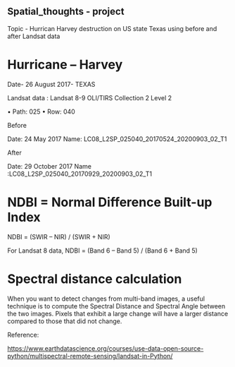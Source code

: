 ## Spatial_thoughts - project
Topic - Hurrican Harvey destruction on US state Texas using before and after Landsat data

# Hurricane – Harvey

Date- 26 August 2017- TEXAS

Landsat data : Landsat 8-9 OLI/TIRS Collection 2 Level 2

•	Path: 025
•	Row: 040

 Before 

Date: 24  May 2017
Name: LC08_L2SP_025040_20170524_20200903_02_T1 

 After

Date: 29 October 2017
Name :LC08_L2SP_025040_20170929_20200903_02_T1

# NDBI = Normal Difference Built-up Index 

NDBI = (SWIR – NIR) / (SWIR + NIR)

For Landsat 8 data, NDBI = (Band 6 – Band 5) / (Band 6 + Band 5)

# Spectral distance calculation

When you want to detect changes from multi-band images, a useful technique is to compute the Spectral Distance and Spectral Angle between the two images. Pixels that exhibit a large change will have a larger distance compared to those that did not change. 



Reference:

https://www.earthdatascience.org/courses/use-data-open-source-python/multispectral-remote-sensing/landsat-in-Python/
